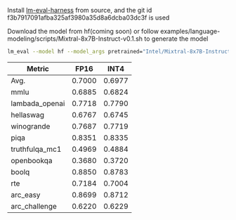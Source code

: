 Install [lm-eval-harness](https://github.com/EleutherAI/lm-evaluation-harness.git) from source,  and the  git id f3b7917091afba325af3980a35d8a6dcba03dc3f is used

Download the model from hf(coming soon) or follow examples/language-modeling/scripts/Mixtral-8x7B-Instruct-v0.1.sh to generate the model

```bash
lm_eval --model hf --model_args pretrained="Intel/Mixtral-8x7B-Instruct-v0.1-int4-inc",autogptq=True,gptq_use_triton=True --device cuda:0 --tasks lambada_openai,hellaswag,piqa,winogrande,truthfulqa_mc1,openbookqa,boolq,rte,arc_easy,arc_challenge,mmlu --batch_size 32
```

| Metric         | FP16   | INT4   |
| -------------- | ------ | ------ |
| Avg.           | 0.7000 | 0.6977 |
| mmlu           | 0.6885 | 0.6824 |
| lambada_openai | 0.7718 | 0.7790 |
| hellaswag      | 0.6767 | 0.6745 |
| winogrande     | 0.7687 | 0.7719 |
| piqa           | 0.8351 | 0.8335 |
| truthfulqa_mc1 | 0.4969 | 0.4884 |
| openbookqa     | 0.3680 | 0.3720 |
| boolq          | 0.8850 | 0.8783 |
| rte            | 0.7184 | 0.7004 |
| arc_easy       | 0.8699 | 0.8712 |
| arc_challenge  | 0.6220 | 0.6229 |
